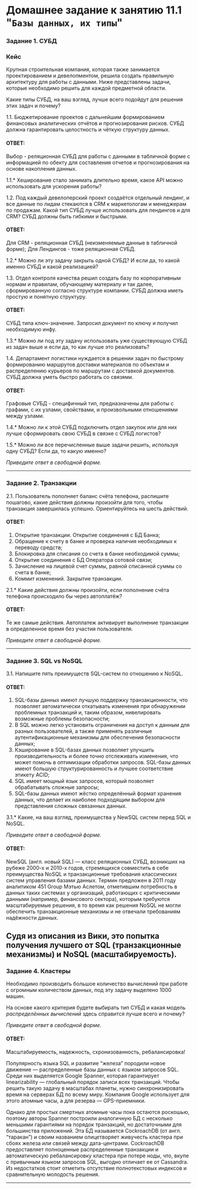 # Домашнее задание к занятию 11.1 "`Базы данных, их типы`"

### Задание 1. СУБД

### Кейс
Крупная строительная компания, которая также занимается проектированием и девелопментом, решила создать 
правильную архитектуру для работы с данными. Ниже представлены задачи, которые необходимо решить для
каждой предметной области. 

Какие типы СУБД, на ваш взгляд, лучше всего подойдут для решения этих задач и почему? 
 
1.1. Бюджетирование проектов с дальнейшим формированием финансовых аналитических отчётов и прогнозирования рисков.
СУБД должна гарантировать целостность и чёткую структуру данных.

#### ОТВЕТ:

Выбор - реляционная СУБД для работы с данными в табличной форме с информацией по обекту для составления отчетов и прогнозирования на основе накопления данных.

1.1.* Хеширование стало занимать длительно время, какое API можно использовать для ускорения работы?

1.2. Под каждый девелоперский проект создаётся отдельный лендинг, и все данные по лидам стекаются в CRM к 
маркетологам и менеджерам по продажам. Какой тип СУБД лучше использовать для лендингов и для CRM? 
СУБД должны быть гибкими и быстрыми.

#### ОТВЕТ:

Для CRM - реляционная СУБД (неизменяемые данные в табличной форме);
Для Лендингов - тоже реляционная СУБД.

1.2.* Можно ли эту задачу закрыть одной СУБД? И если да, то какой именно СУБД и какой реализацией?

1.3. Отдел контроля качества решил создать базу по корпоративным нормам и правилам, обучающему материалу 
и так далее, сформированную согласно структуре компании. СУБД должна иметь простую и понятную структуру.

#### ОТВЕТ:

СУБД типа ключ-значение. Запросил документ по ключу и получил необходимую инфу.

1.3.* Можно ли под эту задачу использовать уже существующую СУБД из задач выше и если да, то как лучше это 
реализовать?

1.4. Департамент логистики нуждается в решении задач по быстрому формированию маршрутов доставки материалов 
по объектам и распределению курьеров по маршрутам с доставкой документов. СУБД должна уметь быстро работать
со связями.

#### ОТВЕТ:

Графовые СУБД - специфичный тип, предназначены для работы с графами, с их узлами, свойствами, и произвольными отношениями между узлами.

1.4.* Можно ли к этой СУБД подключить отдел закупок или для них лучше сформировать свою СУБД в связке с СУБД 
логистов?

1.5.* Можно ли все перечисленные выше задачи решить, используя одну СУБД? Если да, то какую именно?

*Приведите ответ в свободной форме.*

---

### Задание 2. Транзакции

2.1. Пользователь пополняет баланс счёта телефона, распишите пошагово, какие действия должны произойти для того, чтобы 
транзакция завершилась успешно. Ориентируйтесь на шесть действий.

#### ОТВЕТ:

1. Открытие транзакции. Открытие соединения с БД Банка;
2. Обращение к счету в банке и проверка наличия необходимых к переводу средств;
3. Блокировка для списания со счета в банке необходимой суммы;
4. Открытие соединения с БД Оператора сотовой связи;
5. Зачисление на лицевой счет суммы, равной списанной суммы со счета в банке;
6. Коммит изменений. Закрытие транзакции.

2.1.* Какие действия должны произойти, если пополнение счёта телефона происходило бы через автоплатёж?

#### ОТВЕТ:

Те же самые действия. Автоплатеж активирует выполнение транзакции в определенное время без участия пользователя.

*Приведите ответ в свободной форме.*

---

### Задание 3. SQL vs NoSQL

3.1. Напишите пять преимуществ SQL-систем по отношению к NoSQL.

#### ОТВЕТ:

1. SQL-базы данных имеют лучшую поддержку транзакционности, что позволяет автоматически откатывать изменения при обнаружении проблемных транзакций и, таким образом, нивелировать возможные проблемы безопасности;
2. В SQL можно легко установить ограничения на доступ к данным для разных пользователей, а также применять различные аутентификационные механизмы для обеспечения безопасности данных;
3. Кэширование в SQL-базах данных позволяет улучшить производительность и более точно отслеживать изменения, что может помочь в оптимизации обработки запросов. SQL-базы данных имеют большую структурированность и лучшее соответствие этикету ACID;
4. SQL имеет мощный язык запросов, который позволяет обрабатывать сложные запросы;
5. SQL-базы данных имеют жёстко определённый формат хранения данных, что делает их наиболее подходящим выбором для представления сложных связанных данных.

3.1.* Какие, на ваш взгляд, преимущества у NewSQL систем перед SQL и NoSQL.

*Приведите ответ в свободной форме.*

#### ОТВЕТ:

NewSQL (англ. новый SQL) — класс реляционных СУБД, возникших на рубеже 2000-х и 2010-х годов, стремящихся совместить в себе преимущества NoSQL и транзакционные требования классических систем управления базами данных. Термин предложен в 2011 году аналитиком 451 Group Мэтью Аслетом, отметившим потребность в данных таких системах у организаций, работающих с критическими данными (например, финансового сектора), которым требуются масштабируемые решения, в то время как решения NoSQL не могли обеспечить транзакционные механизмы и не отвечали требованиям надёжности данных.

Судя из описания из Вики, это попытка получения лучшего от SQL (транзакционные механизмы) и NoSQL (масштабируемость).
---

### Задание 4. Кластеры

Необходимо производить большое количество вычислений при работе с огромным количеством данных, под эту задачу 
выделено 1000 машин. 

На основе какого критерия будете выбирать тип СУБД и какая модель *распределённых вычислений* 
здесь справится лучше всего и почему?

*Приведите ответ в свободной форме.*

#### ОТВЕТ:

Масштабируемость, надежность, схронизованность, ребалансировка!

Популярность языка SQL и развитие “железа” породили новое движение — распределенные базы данных с языком запросов SQL. Среди них выделяется Google Spanner, которая гарантирует linearizability — глобальный порядок записи всех транзакций. Чтобы решить такую задачу в масштабах планеты, нужно синхронизировать время на серверах БД по всему миру. Компания Google использует для этого атомные часы, а для резерва — GPS-приемники.

Однако для простых смертных атомные часы пока остаются роскошью, поэтому авторы Spanner построили аналогичную БД с несколько меньшими гарантиями на порядок транзакций, но достаточными для большинства приложений. Эта БД называется CockroachDB (от англ. “таракан”) и своим названием олицетворяет живучесть кластера при сбоях железа или связей между дата-центрами. CockroachDB предоставляет полноценные распределенные транзакции и автоматическую ребалансировку кластера при потере ноды, что, вкупе с привычным языком запросов SQL, выгодно отличает ее от Cassandra. Из недостатков стоит отметить отсутствие полнотекстовых индексов и сравнительную молодость решения.

---
